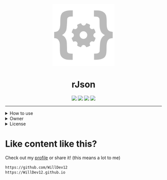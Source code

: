 <p align="center"><img src="json-4.png" width="200" height="200"></p>

<h1 align="center">rJson</h1>

<p align="center">
<img src="https://img.shields.io/github/followers/WillDev12?label=follow%20my%20github&logo=github&style=for-the-badge">
<img src="https://img.shields.io/github/stars/WillDev12/rJson?style=for-the-badge">
<img src="https://img.shields.io/github/forks/WillDev12/rJson?style=for-the-badge">
<img src="https://img.shields.io/github/watchers/WillDev12/rJson?style=for-the-badge">
</p>

- - -

<details>
<summary>How to use</summary>
To start, simply prime with the following:

``` c#
using rJson;

rJs rJs = new rJs;
```

You can then transfer variables like so:

``` c#
var yourStuff = rJs.New("value1=hello,value2=world,password=123", null); 
// If you would like to send your data to a file, simply write the filepath
// in place for null.
```

Now, parse and grab some data!
``` c#
var parsed = rJs.parse(yourStuff, null);
// Here you can leave one or the other null.  As for the first parameter,
// that is for if you want to parse in-program rJson as shown, otherwise,
// swap the two variables but instead replace `yourStuff` with a filepath.

Console.WriteLine(rJs.getVar(parsed, "value1")); // will return "hello"
```

</details>

<details>
<summary>Owner</summary>

```
WillDev12 (WillDevv12)
```
</details>

<details>
<summary>License</summary>

```
MIT License
```
This project is open source and free to edit.

</details>

# Like content like this?

Check out my [profile](https://github.com/WillDev12) or share it! (this means a lot to me)

```
https://github.com/WillDev12
https://WillDev12.github.io
```